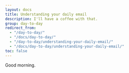 ```yaml
---
layout: docs
title: Understanding your daily email
description: I'll have a coffee with that.
group: day-to-day
redirect_from:
  - "/day-to-day/"
  - "/docs/day-to-day/"
  - "/day-to-day/understanding-your-daily-email/"
  - "/docs/day-to-day/understanding-your-daily-email/"
toc: false
---
```


Good morning.
